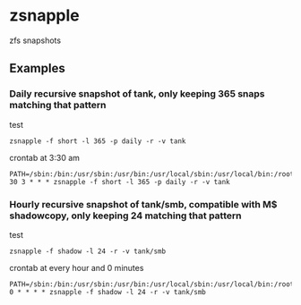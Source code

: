 # zsnapple
zfs snapshots

## Examples

### Daily recursive snapshot of tank, only keeping 365 snaps matching that pattern

test

```
zsnapple -f short -l 365 -p daily -r -v tank
```

crontab at 3:30 am

```
PATH=/sbin:/bin:/usr/sbin:/usr/bin:/usr/local/sbin:/usr/local/bin:/root/bin
30 3 * * * zsnapple -f short -l 365 -p daily -r -v tank
```

### Hourly recursive snapshot of tank/smb, compatible with M$ shadowcopy, only keeping 24 matching that pattern

test

```
zsnapple -f shadow -l 24 -r -v tank/smb
```

crontab at every hour and 0 minutes

```
PATH=/sbin:/bin:/usr/sbin:/usr/bin:/usr/local/sbin:/usr/local/bin:/root/bin
0 * * * * zsnapple -f shadow -l 24 -r -v tank/smb
```
